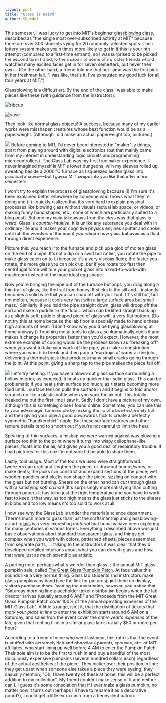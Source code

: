 ```yaml
---
layout: post
title: "Glass is Weird"
author: Shardul
---
```


This semester, I was lucky to get into MIT's beginner [glassblowing class][1],
described as "the single most over-subscribed activity at MIT" because there are
over 300 students vying for 20 randomly-selected spots. Their lottery system
makes you n&nbsp;times more likely to get in if this is your nth attempt
(compared to a first-time entrant), so I was surprised to be picked the second
term I tried, to the despair of some of my older friends who'd watched many
excited faces get in for seven semesters, but never their own... (On the other
hand, a friend told me that her name was the first pick in her freshman fall. "I
was like, that's it, I've exhausted my good luck for all four years at MIT.")

Glassblowing is a difficult art. By the end of the class I was able to make
pieces like these (with guidance from the instructors):

![ribcup][2]

![vase][3]

They look like normal glass objects! A success, because many of my earlier works
were misshapen creatures whose best function would be as a paperweight.
(Although I did make an actual paperweight too, pictured.)

<img class="right-inset" src="https://i.imgur.com/jrXTptH.jpg"/>
Before coming to MIT, I'd never been interested in "maker"-y things, apart from
playing around with digital electronics (but that mainly came from my interest
in understanding logic circuits and programming microcontrollers). The Glass Lab
was my first true maker experience. I never imagined myself in MIT's lower
dungeons, with my sleeves rolled up, sweating beside a 2000&nbsp;°C furnace as I
squeezed molten glass into practical shapes---but I guess MIT seeps into you
like that after a few semesters.

I won't try to explain the process of glassblowing because (i)&nbsp;I'm sure
it's been explained better elsewhere by someone who knows what they're doing and
(ii)&nbsp;I quickly realized that it's very hard to explain physical processes
like blowing glass without visuals (actual lab space, or videos, or making funny
hand shapes, etc., none of which are particularly suited to a blog post). But
one my main takeaways from the class was that glass is _weird_. Glass is
_counter-intuitive_. It is unlike any substance you deal with in ordinary life
and it makes your cognitive physics engines sputter and choke, until (ah the
wonders of the brain) you relearn how glass behaves as a fluid through direct
experience.

Picture this: you reach into the furnace and pick up a glob of molten glass on
the end of a pipe. It's not a dip or a swirl but rather, you rotate the pipe to
make glass catch on to it (because it's a very viscous fluid); the faster you
rotate, the more glass you can pick up, _but_ if you rotate too fast then
centrifugal force will turn your glob of glass into a hard-to-work-with mushroom
instead of the more ideal egg shape.

Now you're bringing the pipe out of the furnace but oops, you drag along a thin
trail of glass, like the trail from honey. It sticks to the sill and...
instantly becomes a solid wire that you can snap off with your foot. (It's still
hot, but not molten, because it cools very fast with a large surface area but
small mass.) Similarly, if you hold the pipe straight down, glass will droop off
the end and make a puddle on the floor... which can be lifted straight back up
as a slightly soft, puddle-shaped piece of glass with a very flat bottom. (Do
not try this at home because the lab floor is specially made to handle these
high amounts of heat. (I don't know why you'd be trying glassblowing at home
anyway.)) Touching metal tools to glass also dramatically cools it and makes it
change its properties faster than you'd expect. However, the most extreme
example of cooling would be the process known as "breaking off": when you want
to take your work off the pipe, you make a constriction where you want it to
break and then pour a few drops of water at the joint, delivering a thermal
shock that produces many small cracks going through the joint. At this point,
giving a sharp tap to the pipe makes the piece fall off.

<img class="right-inset" src="https://i.pinimg.com/236x/24/cb/d5/24cbd58e49cee02d984f52a7013c810b.jpg"/>
Let's try heating. If you have a blown-out glass surface surrounding a hollow
interior, as expected, it heats up quicker than solid glass. This can be
problematic if you heat a thin surface too much, as it starts becoming more
fluid until... surface tension pulls the surface in and it begins to fold and/or
scrunch up like a plastic bottle when you suck the air out. This totally freaked
me out the first time I saw it. Sadly I don't have a picture of my own, although
this is something close I found online. Sometimes, you can use this to your
advantage, for example by making the lip of a bowl extremely hot and then giving
your pipe a good downwards flick to create a perfectly symmetric "handkerchief"
ripple. But these surface features and other texture details tend to smooth out
if you're not careful to limit the heat.

Speaking of thin surfaces, a mishap we were warned against was blowing a surface
too thin to the point where it turns into wispy cellophane-like pieces, floats
into the air, and gives you a good deal of respiratory trouble. If I had
pictures for this one I'm not sure I'd be able to share them.

Lastly, tool usage. Most of the tools we used were straightforward: tweezers can
grab and lengthen the piece, or draw out bumps/wires, or make dents; the jacks
can constrict and expand sections of the piece; wet wooden paddles and blocks
can shape the piece, sizzling on contact with the glass but not burning. Shears
on the other hand can _cut_ through glass with a satisfying _soft crunch_!
(It's surprisingly more satisfying than cutting through paper.) It has to be
just the right temperature and you have to work fast to keep it that way, as too
high means the glass just sticks to the shears in blobs and too low means it's
too solid to work at all.

I now see why the Glass Lab is under the materials science department. There's
much more to glass than just the craftsmanship and glassblowing-as-art: [glass][4] is
a very interesting _material_ that humans have been exploring for many centuries
in various forms. Everything I described above was just basic observations about
standard transparent glass, and things get complex when you work with colors,
patterned sheets, pieces assembled from separate parts, ... talking to the
instructors it was clear that they'd developed detailed intuitions about what
you can do with glass and how, that were just as much scientific as artistic.

A parting note: perhaps what's weirder than glass is the annual MIT glass
pumpkin sale, called [The Great Glass Pumpkin Patch][5]. At face value this
sounds like a very normal thing. Glass lab students and instructors make glass
pumpkins by hand (see the link for pictures), put them on display, visitors
purchase them. Reading the description, however, you notice that "Saturday
morning line-placeholder ticket distribution begins when the lab director
arrives (usually around 6&nbsp;AM)" and "Proceeds from the MIT Great Glass
Pumpkin Patch cover 100% of the annual operating expenses of the MIT Glass Lab".
A little strange, isn't it, that the distribution of tickets that _mark your
place in line_ to enter the exhibition starts around 6&nbsp;AM on a Saturday,
and sales from the event cover the _entire year's expenses_ of the lab, given
that renting time in a similar glass lab is usually $50 or more per hour?

According to a friend of mine who went last year, the truth is that the event is
stuffed with extremely rich and obnoxious parents, spouses, etc. of MIT
affiliates, who start lining up well before 4&nbsp;AM to enter the Pumpkin
Patch. Their sole aim is to be the first to rush in and buy a handful of the
most ridiculously expensive pumpkins (several hundred dollars each) regardless
of the actual aesthetics of the piece. They bicker over their position in line;
they get upset when someone else takes a piece they were eyeing; they casually
mention, "Oh, I have twenty of these at home, this will be a perfect addition to
my collection". My friend couldn't make sense of it and neither can I. I guess
it's some consolation that if I ever make a glass pumpkin, no matter how it
turns out (perhaps I'll have to rename it as a decorative gourd?), I could get a
little extra cash from a benevolent patron.


  [1]: http://glasslab.scripts.mit.edu/classes/
  [2]: https://i.imgur.com/pmC0QPu.jpg
  [3]: https://i.imgur.com/WK6oQDj.jpg
  [4]: https://en.wikipedia.org/wiki/Glass
  [5]: http://glasslab.scripts.mit.edu/pumpkin/
